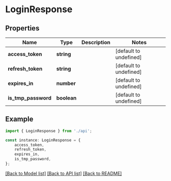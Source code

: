# LoginResponse


## Properties

Name | Type | Description | Notes
------------ | ------------- | ------------- | -------------
**access_token** | **string** |  | [default to undefined]
**refresh_token** | **string** |  | [default to undefined]
**expires_in** | **number** |  | [default to undefined]
**is_tmp_password** | **boolean** |  | [default to undefined]

## Example

```typescript
import { LoginResponse } from './api';

const instance: LoginResponse = {
    access_token,
    refresh_token,
    expires_in,
    is_tmp_password,
};
```

[[Back to Model list]](../README.md#documentation-for-models) [[Back to API list]](../README.md#documentation-for-api-endpoints) [[Back to README]](../README.md)
